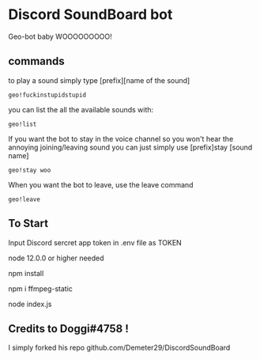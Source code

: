 # Discord SoundBoard bot

Geo-bot baby WOOOOOOOOO!
## commands

to play a sound simply type [prefix][name of the sound]

```
geo!fuckinstupidstupid
```
you can list the all the available sounds with:
```
geo!list
```
If you want the bot to stay in the voice channel so you won't hear the annoying joining/leaving sound you can just simply use [prefix]stay [sound name]
```
geo!stay woo
```
When you want the bot to leave, use the leave command
```
geo!leave
```

## To Start

Input Discord sercret app token in .env file as TOKEN

node 12.0.0 or higher needed

npm install

npm i ffmpeg-static

node index.js

## Credits to Doggi#4758 !
  
  I simply forked his repo github.com/Demeter29/DiscordSoundBoard
